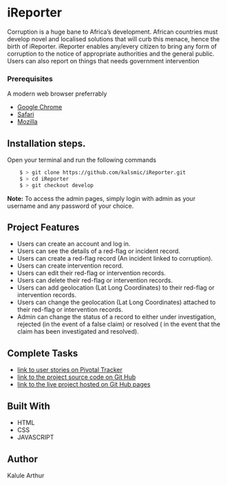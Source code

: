 # iReporter
Corruption is a huge bane to Africa’s development. African countries must develop novel and
localised solutions that will curb this menace, hence the birth of iReporter. iReporter enables
any/every citizen to bring any form of corruption to the notice of appropriate authorities and the
general public. Users can also report on things that needs government intervention


### Prerequisites
A modern web browser preferrably 
- [Google Chrome](https://www.google.com/chrome/ "Google Chrome")
- [Safari](https://support.apple.com/downloads/safari "Safari")
- [Mozilla](https://www.mozilla.org/en-US/firefox/ "Mozilla")

## Installation steps.
 Open your terminal and run the following commands
```bash
	$ > git clone https://github.com/kalsmic/iReporter.git
	$ > cd iReporter
	$ > git checkout develop
```
**Note:** To access the admin pages, simply login with admin as your username and any password of your choice.

## Project Features
- Users can create an account and log in.
- Users can see the details of a red-flag or incident record.
- Users can create a red-flag record (An incident linked to corruption).
- Users can create intervention record.
- Users can edit their red-flag or intervention records. 
- Users can delete their red-flag or intervention records.
- Users can add geolocation (Lat Long Coordinates) to their red-flag or intervention records.
- Users can change the geolocation (Lat Long Coordinates) attached to their red-flag or intervention records.
- Admin can change the status of a record to either under investigation, rejected (in the event of a false claim) or resolved ( in the event that the claim has been investigated and resolved).

## Complete Tasks

- [link to user stories on Pivotal Tracker](https://www.pivotaltracker.com/n/projects/2231809)
- [link to the project source code on Git Hub](https://github.com/kalsmic/iReporter/tree/develop)
- [link to the live project hosted on Git Hub pages](https://kalsmic.github.io/iReporter/)

## Built With

* HTML
* CSS
* JAVASCRIPT

## Author
Kalule Arthur

